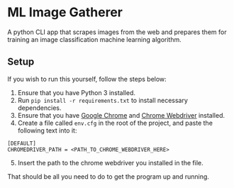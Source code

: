 # ML Image Gatherer
A python CLI app that scrapes images from the web and prepares them for training an image classification machine learning algorithm.

## Setup
If you wish to run this yourself, follow the steps below:

1. Ensure that you have Python 3 installed.
2. Run `pip install -r requirements.txt` to install necessary dependencies.
3. Ensure that you have [Google Chrome](https://www.google.com/chrome/) and [Chrome Webdriver](https://chromedriver.chromium.org/downloads) installed.
4. Create a file called `env.cfg` in the root of the project, and paste the following text into it:

```
[DEFAULT]
CHROMEDRIVER_PATH = <PATH_TO_CHROME_WEBDRIVER_HERE>
```

5. Insert the path to the chrome webdriver you installed in the file.

That should be all you need to do to get the program up and running.
